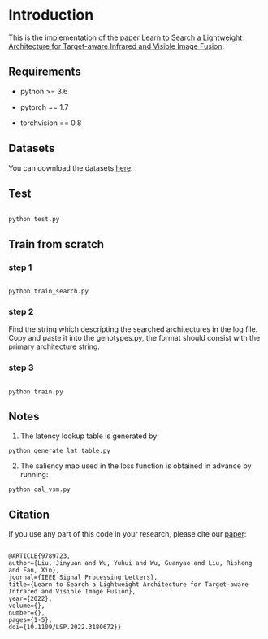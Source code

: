 # Introduction

This is the implementation of the paper [Learn to Search a Lightweight Architecture for Target-aware Infrared and Visible Image Fusion](https://ieeexplore.ieee.org/document/9789723).

## Requirements

* python >= 3.6

* pytorch == 1.7

* torchvision == 0.8


## Datasets


You can download the datasets [here](https://pan.baidu.com/s/1Ckq5v-d2JpG8YsfqDUjz-A?pwd=siis).


## Test


```shell

python test.py

```

## Train from scratch

### step 1

```shell

python train_search.py

```

### step 2

Find the string which descripting the searched architectures in the log file. Copy and paste it into the genotypes.py, the format should consist with the primary architecture string.

### step 3

```shell

python train.py

```
## Notes
1. The latency lookup table is generated by:
```
python generate_lat_table.py
```
2. The saliency map used in the loss function is obtained in advance by running:
```
python cal_vsm.py
```

## Citation


If you use any part of this code in your research, please cite our [paper](https://ieeexplore.ieee.org/document/9789723):

```

@ARTICLE{9789723,  
author={Liu, Jinyuan and Wu, Yuhui and Wu, Guanyao and Liu, Risheng and Fan, Xin},  
journal={IEEE Signal Processing Letters},   
title={Learn to Search a Lightweight Architecture for Target-aware Infrared and Visible Image Fusion},   
year={2022},  
volume={},  
number={},  
pages={1-5},  
doi={10.1109/LSP.2022.3180672}}

```
